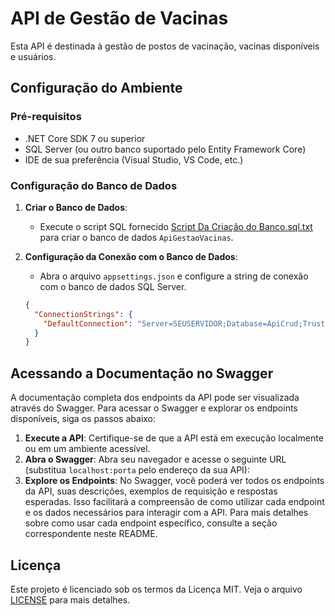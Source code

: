 # API de Gestão de Vacinas

Esta API é destinada à gestão de postos de vacinação, vacinas disponíveis e usuários.

## Configuração do Ambiente

### Pré-requisitos

- .NET Core SDK 7 ou superior
- SQL Server (ou outro banco suportado pelo Entity Framework Core)
- IDE de sua preferência (Visual Studio, VS Code, etc.)

### Configuração do Banco de Dados

1. **Criar o Banco de Dados**:

   - Execute o script SQL fornecido [Script Da Criação do Banco.sql.txt](https://github.com/user-attachments/files/15964350/Script.Da.Criacao.do.Banco.sql.txt) para criar o banco de dados `ApiGestaoVacinas`.
   
2. **Configuração da Conexão com o Banco de Dados**:
   - Abra o arquivo `appsettings.json` e configure a string de conexão com o banco de dados SQL Server.

   ```json
   {
     "ConnectionStrings": {
       "DefaultConnection": "Server=SEUSERVIDOR;Database=ApiCrud;Trusted_Connection=True;MultipleActiveResultSets=true"
     }
   }
   
## Acessando a Documentação no Swagger

A documentação completa dos endpoints da API pode ser visualizada através do Swagger. Para acessar o Swagger e explorar os endpoints disponíveis, siga os passos abaixo:

1. **Execute a API**: Certifique-se de que a API está em execução localmente ou em um ambiente acessível.
2. **Abra o Swagger**: Abra seu navegador e acesse o seguinte URL (substitua `localhost:porta` pelo endereço da sua API):
3. **Explore os Endpoints**: No Swagger, você poderá ver todos os endpoints da API, suas descrições, exemplos de requisição e respostas esperadas.
Isso facilitará a compreensão de como utilizar cada endpoint e os dados necessários para interagir com a API.
Para mais detalhes sobre como usar cada endpoint específico, consulte a seção correspondente neste README.


## Licença
Este projeto é licenciado sob os termos da Licença MIT. Veja o arquivo [LICENSE](./LICENSE) para mais detalhes.
